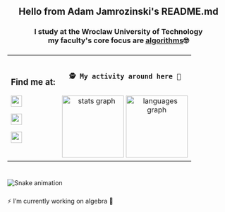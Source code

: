 

<h2 align="center">Hello from Adam Jamrozinski's README.md</h2>
<h3 align="center">I study at the Wroclaw University of Technology <br> my faculty's core focus are <ins>algorithms</ins>🤓</h3>


###

<table>
  <tr>
    <td>
      <h3>Find me at:</h3>
      <span>
        <p>
          <a href="mailto:adamjamrozinski02@gmail.com">
           <img src="https://img.shields.io/badge/Gmail-white?style=plastic&logo=gmail&logoColor=red&labelColor=white" height="25" />
          </a>
        </p>
        <p>
          <a href="https://www.linkedin.com/in/adam-jamrozi%C5%84ski-053600353/">
           <img src="https://custom-icon-badges.demolab.com/badge/LinkedIn-0A66C2?logo=linkedin-white&logoColor=fff?style=plastic" height="25"  />            
          </a>  
        </p>
        <p>
          <a href="https://leetcode.com/u/adam268/">
           <img src="https://img.shields.io/badge/LeetCode-gray?style=plastic&logo=leetcode" height="25"  />
          </a>  
        </p>
      </span>
    </td>
    <td align="center">
      <pre><h3>🕵️ My activity around here 👣</h3></pre>
      <div>
        <img src="https://github-readme-stats.vercel.app/api?username=adamjamro&hide_title=false&hide_rank=false&show_icons=true&include_all_commits=true&count_private=true&disable_animations=false&theme=dracula&locale=en&hide_border=false" height="140" alt="stats graph"  />
        <img src="https://github-readme-stats.vercel.app/api/top-langs?username=adamjamro&locale=en&hide_title=false&layout=compact&card_width=320&langs_count=5&theme=dracula&hide_border=false" height="140" alt="languages graph"  />
      </div>
    </td>
    
  </tr>
</table>

###

<br clear="both">
<img src="https://raw.githubusercontent.com/AdamJamro/AdamJamro/output/snake.svg" alt="Snake animation" />

###

⚡ I’m currently working on algebra 🤔
